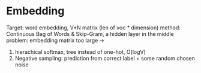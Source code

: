 # Embedding
Target: word embedding, V*N matrix (len of voc * dimension)
method: Continuous Bag of Words & Skip-Gram, a hidden layer in the middle
problem: embedding matrix too large -> 
1. hierachical softmax, tree instead of one-hot, O(logV)
2. Negative sampling: prediction from correct label + some random chosen noise
